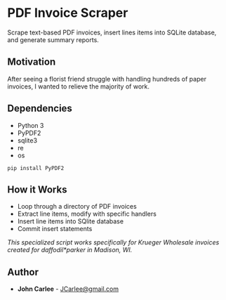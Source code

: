 # PDF Invoice Scraper
Scrape text-based PDF invoices, insert lines items into SQLite database, and generate summary reports.

## Motivation
After seeing a florist friend struggle with handling hundreds of paper invoices, I wanted to relieve the majority of work.

## Dependencies
* Python 3
* PyPDF2
* sqlite3
* re
* os

```
pip install PyPDF2
```

## How it Works
* Loop through a directory of PDF invoices
* Extract line items, modify with specific handlers
* Insert line items into SQlite database
* Commit insert statements

_This specialized script works specifically for Krueger Wholesale invoices created for daffodil*parker in Madison, WI._
## Author

* **John Carlee** - JCarlee@gmail.com
